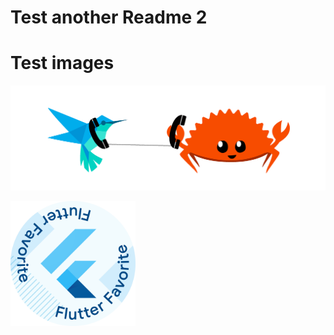 # Test another Readme 2
# Test images

![Logo](website/misc/logo.png)


[<img src="website/misc/flutter_favorite.png" width="200" />](https://flutter.dev/docs/development/packages-and-plugins/favorites)
